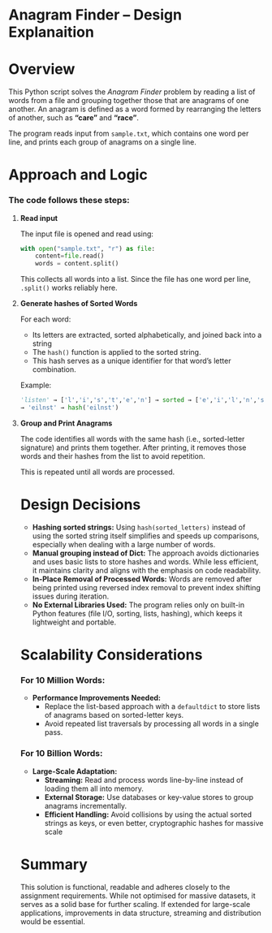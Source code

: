 # Anagram Finder – Design Explanaition

# Overview

This Python script solves the _Anagram Finder_ problem by reading a list of words from a file and grouping together those that are anagrams of one another.
An anagram is defined as a word formed by rearranging the letters of another, such as **“care”** and **“race”**.

The program reads input from `sample.txt`, which contains one word per line, and prints each group of anagrams on a single line.

# Approach and Logic

### The code follows these steps:

1. **Read input**

   The input file is opened and read using:

   ```python
   with open("sample.txt", "r") as file:
       content=file.read()
       words = content.split()
   ```

   This collects all words into a list. Since the file has one word per line, `.split()` works reliably here.

2. **Generate hashes of Sorted Words**

   For each word:

   - Its letters are extracted, sorted alphabetically, and joined back into a string
   - The `hash()` function is applied to the sorted string.
   - This hash serves as a unique identifier for that word’s letter combination.

   Example:

   ```python
   'listen' → ['l','i','s','t','e','n'] → sorted → ['e','i','l','n','s','t'] →
   → 'eilnst' → hash('eilnst')
   ```

3. **Group and Print Anagrams**

   The code identifies all words with the same hash (i.e., sorted-letter signature) and prints them together. After printing, it removes those words and their hashes from the list to avoid repetition.

   This is repeated until all words are processed.

   # Design Decisions

   - **Hashing sorted strings:**
     Using `hash(sorted_letters)` instead of using the sorted string itself simplifies and speeds up comparisons, especially when dealing with a large number of words.
   - **Manual grouping instead of Dict:**
     The approach avoids dictionaries and uses basic lists to store hashes and words. While less efficient, it maintains clarity and aligns with the emphasis on code readability.
   - **In-Place Removal of Processed Words:**
     Words are removed after being printed using reversed index removal to prevent index shifting issues during iteration.
   - **No External Libraries Used:**
     The program relies only on built-in Python features (file I/O, sorting, lists, hashing), which keeps it lightweight and portable.

   # Scalability Considerations

   ### For 10 Million Words:

   - **Performance Improvements Needed:**
     - Replace the list-based approach with a `defaultdict` to store lists of anagrams based on sorted-letter keys.
     - Avoid repeated list traversals by processing all words in a single pass.

   ### For 10 Billion Words:

   - **Large-Scale Adaptation:**
     - **Streaming:** Read and process words line-by-line instead of loading them all into memory.
     - **External Storage:** Use databases or key-value stores to group anagrams incrementally.
     - **Efficient Handling:** Avoid collisions by using the actual sorted strings as keys, or even better, cryptographic hashes for massive scale

   # Summary

   This solution is functional, readable and adheres closely to the assignment requirements. While not optimised for massive datasets, it serves as a solid base for further scaling. If extended for large-scale applications, improvements in data structure, streaming and distribution would be essential.
